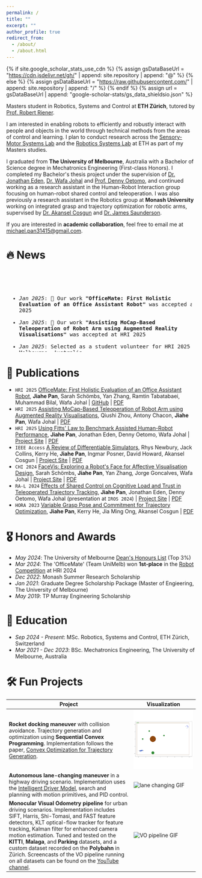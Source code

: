 ```yaml
---
permalink: /
title: ""
excerpt: ""
author_profile: true
redirect_from: 
  - /about/
  - /about.html
---
```


{% if site.google_scholar_stats_use_cdn %}
{% assign gsDataBaseUrl = "https://cdn.jsdelivr.net/gh/" | append: site.repository | append: "@" %}
{% else %}
{% assign gsDataBaseUrl = "https://raw.githubusercontent.com/" | append: site.repository | append: "/" %}
{% endif %}
{% assign url = gsDataBaseUrl | append: "google-scholar-stats/gs_data_shieldsio.json" %}


<span class='anchor' id='about-me'></span>

Masters student in Robotics, Systems and Control at **ETH Zürich**, tutored by [Prof. Robert Riener](https://sms.hest.ethz.ch/the-group/team/robert-riener.html).

I am interested in enabling robots to efficiently and robustly interact with people and objects in the world through technical methods from the areas of control and learning. I plan to conduct research across the [Sensory-Motor Systems Lab](https://sms.hest.ethz.ch/) and the [Robotics Systems Lab](https://rsl.ethz.ch/) at ETH as part of my Masters studies.

I graduated from **The University of Melbourne**, Australia with a Bachelor of Science degree in Mechatronics Engineering (First-class Honors). I completed my Bachelor's thesis project under the supervision of [Dr. Jonathan Eden](https://findanexpert.unimelb.edu.au/profile/453579-jonathan-eden), [Dr. Wafa Johal](https://findanexpert.unimelb.edu.au/profile/892823-wafa-johal-benkaouar-johal) and [Prof. Denny Oetomo](https://findanexpert.unimelb.edu.au/profile/188333-denny-oetomo), and continued working as a research assistant in the Human-Robot Interaction group focusing on human-robot shared control and teleoperation. I was also previously a research assistant in the Robotics group at **Monash University** working on integrated grasp and trajectory optimization for robotic arms, supervised by [Dr. Akansel Cosgun](https://www.monash.edu/engineering/akanselcosgun) and [Dr. James Saunderson](https://www.monash.edu/engineering/jamessaunderson). 

If you are interested in **academic collaboration**, feel free to email me at [michael.pan31415@gmail.com](mailto:michael.pan31415@gmail.com).


# 🔥 News

<div style="max-height: 200px; overflow-y: auto; padding: 10px;">
<pre>

- *Jan 2025*: 🎉 Our work **"OfficeMate: First Holistic Evaluation of an Office Assistant Robot"** was accepted at HRI 2025
- *Jan 2025*: 🎉 Our work **"Assisting MoCap-Based Teleoperation of Robot Arm using Augmented Reality Visualisations"** was accepted at HRI 2025
- *Jan 2025*: Selected as a student volunteer for HRI 2025 in Melbourne, Australia
- *Dec 2024*: 🎉 Our work **"Using Fitts' Law to Benchmark Assisted Human-Robot Performance"** was accepted at HRI 2025
- *Nov 2024*: Attended [Swiss Robotics Day](https://swissroboticsday.ch/) 2024 in Basel, Switzerland
- *Oct 2024*: Our RA-L paper **"Effects of Shared Control on Cognitive Load and Trust in Teleoperated Trajectory Tracking"** was presented at IROS 2024
- *Sep 2024*: Began my Masters studies in Robotics, Systems and Control at ETH Zürich
- *Jun 2024*: 🎉 Our work **"A Review of Differentiable Simulators"** was accepted by IEEE Access
- *Apr 2024*: 🎉 Our work **"Effects of Shared Control on Cognitive Load and Trust in Teleoperated Trajectory Tracking"** was accepted by IEEE Robotics and Automation Letters (RA-L)
- *Mar 2024*: The 'OfficeMate' (Team UniMelb) won **1st-place** in the [Office Assistant Robot Competition](https://hri2024c.web.app/hri2014rc3.html) at HRI 2024
- *Mar 2024*: Admitted to Masters programs in Robotics at both ETH Zürich and EPFL
- *Feb 2024*: 🎉 Our work **"FaceVis: Exploring a Robot's Face for Affective Visualisation Design"** was accepted at CHI 2023
- *Dec 2023*: Graduated from The University of Melbourne with a Bachelor of Science degree in Mechatronics Engineering (First-class Honours)
- *Jun 2023*: 🎉 Our work **"Variable Grasp Pose and Commitment for Trajectory Optimization"** was accepted at HORA 2023

</pre>
</div>


<!-- - *Jan 2025*: 🎉 Our work **"OfficeMate: First Holistic Evaluation of an Office Assistant Robot"** was accepted at HRI 2025
- *Jan 2025*: 🎉 Our work **"Assisting MoCap-Based Teleoperation of Robot Arm using Augmented Reality Visualisations"** was accepted at HRI 2025
- *Jan 2025*: Selected as a student volunteer for HRI 2025 in Melbourne, Australia
- *Dec 2024*: 🎉 Our work **"Using Fitts' Law to Benchmark Assisted Human-Robot Performance"** was accepted at HRI 2025
- *Nov 2024*: Attended [Swiss Robotics Day](https://swissroboticsday.ch/) 2024 in Basel, Switzerland
- *Oct 2024*: Our RA-L paper **"Effects of Shared Control on Cognitive Load and Trust in Teleoperated Trajectory Tracking"** was presented at IROS 2024
- *Sep 2024*: Began my Masters studies in Robotics, Systems and Control at ETH Zürich
- *Jun 2024*: 🎉 Our work **"A Review of Differentiable Simulators"** was accepted by IEEE Access
- *Apr 2024*: 🎉 Our work **"Effects of Shared Control on Cognitive Load and Trust in Teleoperated Trajectory Tracking"** was accepted by IEEE Robotics and Automation Letters (RA-L)
- *Mar 2024*: The 'OfficeMate' (Team UniMelb) won **1st-place** in the [Office Assistant Robot Competition](https://hri2024c.web.app/hri2014rc3.html) at HRI 2024
- *Mar 2024*: Admitted to Masters programs in Robotics at both ETH Zürich and EPFL
- *Feb 2024*: 🎉 Our work **"FaceVis: Exploring a Robot's Face for Affective Visualisation Design"** was accepted at CHI 2023
- *Dec 2023*: Graduated from The University of Melbourne with a Bachelor of Science degree in Mechatronics Engineering (First-class Honours)
- *Jun 2023*: 🎉 Our work **"Variable Grasp Pose and Commitment for Trajectory Optimization"** was accepted at HORA 2023 -->


  
  <!-- <details>
  <summary>2025</summary>

  - *Jan 2025*: 🎉 Our work **"OfficeMate: First Holistic Evaluation of an Office Assistant Robot"** was accepted at HRI 2025
  - *Jan 2025*: 🎉 Our work **"Assisting MoCap-Based Teleoperation of Robot Arm using Augmented Reality Visualisations"** was accepted at HRI 2025
  - *Jan 2025*: Selected as a student volunteer for HRI 2025 in Melbourne, Australia
  
  </details>
  

  <details>
  <summary>2024</summary>

  - *Dec 2024*: 🎉 Our work **"Using Fitts' Law to Benchmark Assisted Human-Robot Performance"** was accepted at HRI 2025
  - *Nov 2024*: Attended [Swiss Robotics Day](https://swissroboticsday.ch/) 2024 in Basel, Switzerland
  - *Oct 2024*: Our RA-L paper **"Effects of Shared Control on Cognitive Load and Trust in Teleoperated Trajectory Tracking"** was presented at IROS 2024
  - *Sep 2024*: Began my Masters studies in Robotics, Systems and Control at ETH Zürich
  - *Jun 2024*: 🎉 Our work **"A Review of Differentiable Simulators"** was accepted by IEEE Access
  - *Apr 2024*: 🎉 Our work **"Effects of Shared Control on Cognitive Load and Trust in Teleoperated Trajectory Tracking"** was accepted by IEEE Robotics and Automation Letters (RA-L)
  - *Mar 2024*: The 'OfficeMate' (Team UniMelb) won **1st-place** in the [Office Assistant Robot Competition](https://hri2024c.web.app/hri2014rc3.html) at HRI 2024
  - *Mar 2024*: Admitted to Masters programs in Robotics at both ETH Zürich and EPFL
  - *Feb 2024*: 🎉 Our work **"FaceVis: Exploring a Robot's Face for Affective Visualisation Design"** was accepted at CHI 2023
  
  </details>


  <details>
  <summary>2023</summary>

  - *Dec 2023*: Graduated from The University of Melbourne with a Bachelor of Science degree in Mechatronics Engineering (First-class Honours)
  - *Jun 2023*: 🎉 Our work **"Variable Grasp Pose and Commitment for Trajectory Optimization"** was accepted at HORA 2023

  </details> -->



# 📝 Publications 

- ``HRI 2025`` [OfficeMate: First Holistic Evaluation of an Office Assistant Robot](https://arxiv.org/abs/2412.05412), **Jiahe Pan**, Sarah Schömbs, Yan Zhang, Ramtin Tabatabaei, Muhammad Bilal, Wafa Johal | [GitHub](https://github.com/yzhang2332/woa_tiago) | [PDF](https://mpan31415.github.io/papers/2025/HRI25_AutoFitts.pdf)
- ``HRI 2025`` [Assisting MoCap-Based Teleoperation of Robot Arm using Augmented Reality Visualisations](https://arxiv.org/abs/2412.05412), Qiushi Zhou, Antony Chacon, **Jiahe Pan**, Wafa Johal | [PDF](https://mpan31415.github.io/papers/2025/HRI25_AutoFitts.pdf)
- ``HRI 2025`` [Using Fitts' Law to Benchmark Assisted Human-Robot Performance](https://arxiv.org/abs/2412.05412), **Jiahe Pan**, Jonathan Eden, Denny Oetomo, Wafa Johal | [Project Site](https://sites.google.com/view/autonomyfitts/home) | [PDF](https://mpan31415.github.io/papers/2025/HRI25_AutoFitts.pdf)
- ``IEEE Access`` [A Review of Differentiable Simulators](https://ieeexplore.ieee.org/abstract/document/10589638), Rhys Newbury, Jack Collins, Kerry He, **Jiahe Pan**, Ingmar Posner, David Howard, Akansel Cosgun | [Project Site](https://rhys-newbury.github.io/projects/DiffSim/) | [PDF](https://mpan31415.github.io/papers/2024/IEEEAccess24_DiffSim.pdf)
- ``CHI 2024`` [FaceVis: Exploring a Robot's Face for Affective Visualisation Design](https://dl.acm.org/doi/full/10.1145/3613905.3650910), Sarah Schömbs, **Jiahe Pan**, Yan Zhang, Jorge Goncalves, Wafa Johal | [Project Site](https://sites.google.com/view/facevis/home) | [PDF](https://mpan31415.github.io/papers/2024/CHI24_LBR_FaceVis.pdf)
- ``RA-L 2024`` [Effects of Shared Control on Cognitive Load and Trust in Teleoperated Trajectory Tracking](https://ieeexplore.ieee.org/abstract/document/10517390), **Jiahe Pan**, Jonathan Eden, Denny Oetomo, Wafa Johal (presentation at ``IROS 2024``) | [Project Site](https://sites.google.com/view/auto-cl-trust/home) | [PDF](https://mpan31415.github.io/papers/2024/RAL24_CLTrustAuto.pdf)
- `HORA 2023` [Variable Grasp Pose and Commitment for Trajectory Optimization](https://ieeexplore.ieee.org/abstract/document/10155773), **Jiahe Pan**, Kerry He, Jia Ming Ong, Akansel Cosgun | [PDF](https://mpan31415.github.io/papers/2023/HORA23_TrajOpt.pdf)



# 🎖 Honors and Awards

- *May 2024*: The University of Melbourne [Dean's Honours List](https://science.unimelb.edu.au/students/scholarships/deans-honours-list-2) (Top 3%)
- *Mar 2024*: The 'OfficeMate' (Team UniMelb) won **1st-place** in the [Robot Competition](https://hri2024c.web.app/hri2014rc3.html) at HRI 2024
- *Dec 2022*: Monash Summer Research Scholarship
- *Jan 2021*: Graduate Degree Scholarship Package (Master of Engieering, The University of Melbourne)
- *May 2019*: TP Murray Engineering Scholarship



# 📖 Education

- *Sep 2024 - Present*: MSc. Robotics, Systems and Control, ETH Zürich, Switzerland
- *Mar 2021 - Dec 2023*: BSc. Mechatronics Engineering, The University of Melbourne, Australia


<!-- # 💻 Internships

- *2025.06 - 2025.12*, Coming Soon... -->


# 🛠️ Fun Projects 

| Project       | Visualization       |
|-----------------|----------------|
| **Rocket docking maneuver** with collision avoidance. Trajectory generation and optimization using **Sequential Convex Programming**. Implementation follows the paper, [Convex Optimization for Trajectory Generation](https://arxiv.org/pdf/2106.09125). | ![rocket docking GIF](assets/project_gifs/rocket_docking.gif)  |
| **Autonomous lane-changing maneuver** in a highway driving scenario. Implementation uses the [Intelligent Driver Model](https://mtreiber.de/MicroApplet/IDM.html), search and planning with motion primitives, and PID control.  | ![lane changing GIF](assets/project_gifs/lane_changing.gif)  |
| **Monocular Visual Odometry pipeline** for urban driving scenarios. Implementation includes SIFT, Harris, Shi-Tomasi, and FAST feature detectors, KLT optical-flow tracker for feature tracking, Kalman filter for enhanced camera motion estimation. Tuned and tested on the **KITTI**, **Malaga**, and **Parking** datasets, and a custom dataset recorded on the **Polybahn** in Zürich. Screencasts of the VO pipeline running on all datasets can be found on the [YouTube channel](https://www.youtube.com/playlist?list=PLiDPZti1iaQoReVg7OTpJDtQifOGpUsB2). | ![VO pipeline GIF](assets/project_gifs/vo_pipeline.gif)  |
